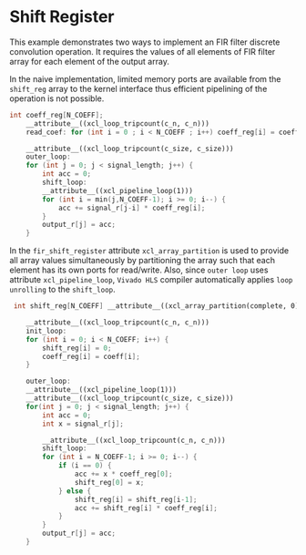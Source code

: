 Shift Register
===============

This example demonstrates two ways to implement an FIR filter discrete convolution operation. It requires 
the values of all elements of  FIR filter array for each element of the output array.

In the naive implementation, limited memory ports are available from the `shift_reg` array to the kernel interface thus efficient 
pipelining of the operation is not possible.
```c++
int coeff_reg[N_COEFF];
    __attribute__((xcl_loop_tripcount(c_n, c_n)))
    read_coef: for (int i = 0 ; i < N_COEFF ; i++) coeff_reg[i] = coeff[i];

    __attribute__((xcl_loop_tripcount(c_size, c_size)))
    outer_loop:
    for (int j = 0; j < signal_length; j++) {
        int acc = 0;
        shift_loop:
        __attribute__((xcl_pipeline_loop(1)))
        for (int i = min(j,N_COEFF-1); i >= 0; i--) {
            acc += signal_r[j-i] * coeff_reg[i];
        }
        output_r[j] = acc;
    }
 ```

In the `fir_shift_register` attribute  `xcl_array_partition`  is used to provide all array values simultaneously by
partitioning the array such that each element has its own ports for read/write. 
Also, since `outer loop` uses attribute `xcl_pipeline_loop`, `Vivado HLS` compiler automatically applies `loop unrolling` to the `shift_loop`.
```c++
 int shift_reg[N_COEFF] __attribute__((xcl_array_partition(complete, 0)));

    __attribute__((xcl_loop_tripcount(c_n, c_n)))
    init_loop:
    for (int i = 0; i < N_COEFF; i++) {
        shift_reg[i] = 0;
        coeff_reg[i] = coeff[i];
    }

    outer_loop:
    __attribute__((xcl_pipeline_loop(1)))
    __attribute__((xcl_loop_tripcount(c_size, c_size)))
    for(int j = 0; j < signal_length; j++) {
        int acc = 0;
        int x = signal_r[j];

        __attribute__((xcl_loop_tripcount(c_n, c_n)))
        shift_loop:
        for (int i = N_COEFF-1; i >= 0; i--) {
            if (i == 0) {
                acc += x * coeff_reg[0];
                shift_reg[0] = x;
            } else {
                shift_reg[i] = shift_reg[i-1];
                acc += shift_reg[i] * coeff_reg[i];
            }
        }
        output_r[j] = acc;
    }
  ```
